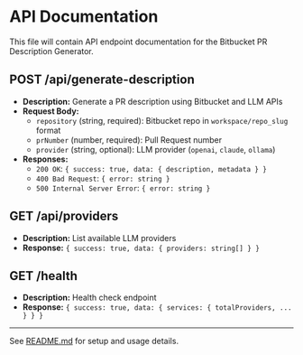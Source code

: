 # API Documentation

This file will contain API endpoint documentation for the Bitbucket PR Description Generator.

## POST /api/generate-description
- **Description:** Generate a PR description using Bitbucket and LLM APIs
- **Request Body:**
  - `repository` (string, required): Bitbucket repo in `workspace/repo_slug` format
  - `prNumber` (number, required): Pull Request number
  - `provider` (string, optional): LLM provider (`openai`, `claude`, `ollama`)
- **Responses:**
  - `200 OK`: `{ success: true, data: { description, metadata } }`
  - `400 Bad Request`: `{ error: string }`
  - `500 Internal Server Error`: `{ error: string }`

## GET /api/providers
- **Description:** List available LLM providers
- **Response:** `{ success: true, data: { providers: string[] } }`

## GET /health
- **Description:** Health check endpoint
- **Response:** `{ success: true, data: { services: { totalProviders, ... } } }`

---
See [README.md](README.md) for setup and usage details.
